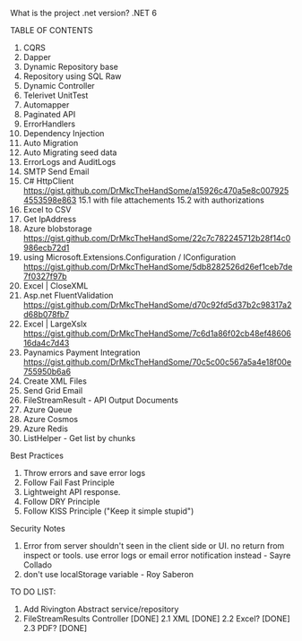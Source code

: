

What is the project .net version? .NET 6

TABLE OF CONTENTS
1. CQRS
2. Dapper
3. Dynamic Repository base
4. Repository using SQL Raw
5. Dynamic Controller
6. Telerivet UnitTest
7. Automapper
8. Paginated API
9. ErrorHandlers
10. Dependency Injection
11. Auto Migration
12. Auto Migrating seed data
13. ErrorLogs and AuditLogs
14. SMTP Send Email 
15. C# HttpClient
 https://gist.github.com/DrMkcTheHandSome/a15926c470a5e8c0079254553598e863
  15.1 with file attachements 
  15.2 with authorizations
16. Excel to CSV 
17. Get IpAddress
18. Azure blobstorage
  https://gist.github.com/DrMkcTheHandSome/22c7c782245712b28f14c0986ecb72d1
19. using Microsoft.Extensions.Configuration / IConfiguration
  https://gist.github.com/DrMkcTheHandSome/5db8282526d26ef1ceb7de7f0327f97b
20. Excel | CloseXML
21. Asp.net FluentValidation
   https://gist.github.com/DrMkcTheHandSome/d70c92fd5d37b2c98317a2d68b078fb7
22. Excel | LargeXslx
   https://gist.github.com/DrMkcTheHandSome/7c6d1a86f02cb48ef4860616da4c7d43
23. Paynamics Payment Integration
    https://gist.github.com/DrMkcTheHandSome/70c5c00c567a5a4e18f00e755950b6a6
24. Create XML Files
25. Send Grid Email
26. FileStreamResult - API Output Documents
27. Azure Queue
28. Azure Cosmos
29. Azure Redis
30. ListHelper - Get list by chunks

Best Practices
1. Throw errors and save error logs
2. Follow Fail Fast Principle
3. Lightweight API response.
4. Follow DRY Principle
5. Follow KISS Principle ("Keep it simple stupid")

Security Notes
1. Error from server shouldn't seen in the client side or UI. no return from inspect or tools. use error logs or email error notification instead - Sayre Collado
2. don't use localStorage variable - Roy Saberon


TO DO LIST:
1. Add Rivington Abstract service/repository
2. FileStreamResults Controller [DONE]
  2.1 XML [DONE]
  2.2 Excel? [DONE]
  2.3 PDF? [DONE]
